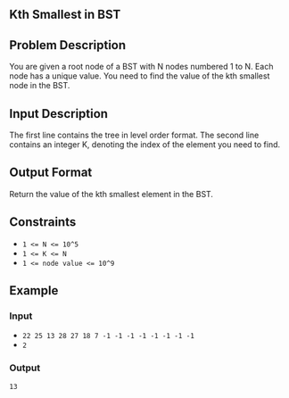 ## Kth Smallest in BST 

## Problem Description
You are given a root node of a BST with N nodes numbered 1 to N. Each node has a unique value. You need to find the value of the kth smallest node in the BST.

## Input Description
The first line contains the tree in level order format.
The second line contains an integer K, denoting the index of the element you need to find.

## Output Format
Return the value of the kth smallest element in the BST.

## Constraints
- `1 <= N <= 10^5`
- `1 <= K <= N`
- `1 <= node value <= 10^9`

## Example 
### Input 
- `22 25 13 28 27 18 7 -1 -1 -1 -1 -1 -1 -1 -1`
- `2` 

### Output 
`13`
